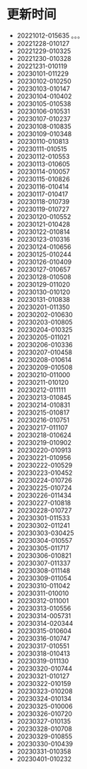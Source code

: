 # 更新时间
* 20221012-015635
。。。
* 20221228-010127
* 20221229-010325
* 20221230-010328
* 20221231-010119
* 20230101-011229
* 20230102-010250
* 20230103-010147
* 20230104-010402
* 20230105-010538
* 20230106-010531
* 20230107-010237
* 20230108-010835
* 20230109-010348
* 20230110-010813
* 20230111-010515
* 20230112-010553
* 20230113-010605
* 20230114-010057
* 20230115-010826
* 20230116-010414
* 20230117-010417
* 20230118-010739
* 20230119-010727
* 20230120-010552
* 20230121-010428
* 20230122-010814
* 20230123-010316
* 20230124-010656
* 20230125-010244
* 20230126-010409
* 20230127-010657
* 20230128-010508
* 20230129-011020
* 20230130-010120
* 20230131-010838
* 20230201-011350
* 20230202-010630
* 20230203-010805
* 20230204-010325
* 20230205-011021
* 20230206-010336
* 20230207-010458
* 20230208-010614
* 20230209-010508
* 20230210-011000
* 20230211-010120
* 20230212-011111
* 20230213-010845
* 20230214-010831
* 20230215-010817
* 20230216-010751
* 20230217-011107
* 20230218-010624
* 20230219-010902
* 20230220-010913
* 20230221-010956
* 20230222-010529
* 20230223-010452
* 20230224-010726
* 20230225-010724
* 20230226-011434
* 20230227-010818
* 20230228-010727
* 20230301-011533
* 20230302-011241
* 20230303-030425
* 20230304-010557
* 20230305-011717
* 20230306-010821
* 20230307-011337
* 20230308-011148
* 20230309-011054
* 20230310-011042
* 20230311-010010
* 20230312-011001
* 20230313-010556
* 20230314-005731
* 20230314-020344
* 20230315-010604
* 20230316-010747
* 20230317-010551
* 20230318-010413
* 20230319-011130
* 20230320-010744
* 20230321-010127
* 20230322-010159
* 20230323-010208
* 20230324-010134
* 20230325-010006
* 20230326-010720
* 20230327-010135
* 20230328-010708
* 20230329-010855
* 20230330-010439
* 20230331-010358
* 20230401-010232
